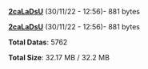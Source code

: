 [**2caLaDsU**](/data/2caLaDsU.txt) (30/11/22 - 12:56)- 881 bytes

[**2caLaDsU**](/data/2caLaDsU.txt) (30/11/22 - 12:56)- 881 bytes

**Total Datas**: 5762

**Total Size**: 32.17 MB / 32.2 MB